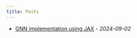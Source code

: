 ```yaml
---
title: Posts
---
```


- [GNN implementation using JAX](/posts/2024-09-02_tuto-gnn/tuto-gnn.html) - *2024-09-02*
